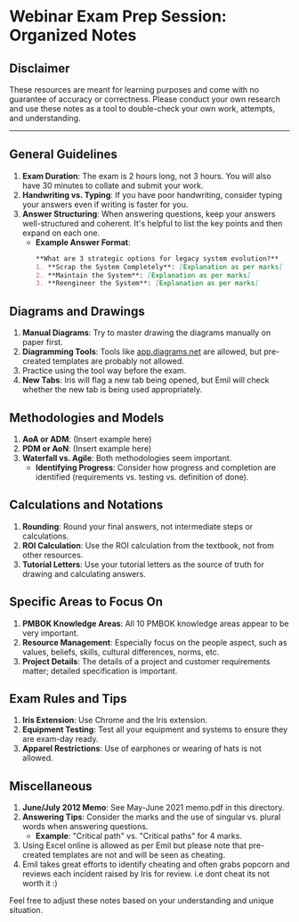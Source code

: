 # Webinar Exam Prep Session: Organized Notes

## Disclaimer

These resources are meant for learning purposes and come with no guarantee of accuracy or correctness. Please conduct your own research and use these notes as a tool to double-check your own work, attempts, and understanding.

---

## General Guidelines

1. **Exam Duration**: The exam is 2 hours long, not 3 hours. You will also have 30 minutes to collate and submit your work.
2. **Handwriting vs. Typing**: If you have poor handwriting, consider typing your answers even if writing is faster for you.
3. **Answer Structuring**: When answering questions, keep your answers well-structured and coherent. It's helpful to list the key points and then expand on each one.
   - **Example Answer Format**: 
      ```markdown
      **What are 3 strategic options for legacy system evolution?**
      1. **Scrap the System Completely**: [Explanation as per marks]
      2. **Maintain the System**: [Explanation as per marks]
      3. **Reengineer the System**: [Explanation as per marks]
      ```

## Diagrams and Drawings

1. **Manual Diagrams**: Try to master drawing the diagrams manually on paper first.
2. **Diagramming Tools**: Tools like [app.diagrams.net](app.diagrams.net) are allowed, but pre-created templates are probably not allowed.
3. Practice using the tool way before the exam.
3. **New Tabs**: Iris will flag a new tab being opened, but Emil will check whether the new tab is being used appropriately.

## Methodologies and Models

1. **AoA or ADM**: (Insert example here)
2. **PDM or AoN**: (Insert example here)
3. **Waterfall vs. Agile**: Both methodologies seem important.
   - **Identifying Progress**: Consider how progress and completion are identified (requirements vs. testing vs. definition of done).

## Calculations and Notations

1. **Rounding**: Round your final answers, not intermediate steps or calculations.
2. **ROI Calculation**: Use the ROI calculation from the textbook, not from other resources.
3. **Tutorial Letters**: Use your tutorial letters as the source of truth for drawing and calculating answers.

## Specific Areas to Focus On

1. **PMBOK Knowledge Areas**: All 10 PMBOK knowledge areas appear to be very important.
2. **Resource Management**: Especially focus on the people aspect, such as values, beliefs, skills, cultural differences, norms, etc.
3. **Project Details**: The details of a project and customer requirements matter; detailed specification is important.

## Exam Rules and Tips

1. **Iris Extension**: Use Chrome and the Iris extension.
2. **Equipment Testing**: Test all your equipment and systems to ensure they are exam-day ready.
3. **Apparel Restrictions**: Use of earphones or wearing of hats is not allowed.

## Miscellaneous

1. **June/July 2012 Memo**: See May-June 2021 memo.pdf in this directory.
2. **Answering Tips**: Consider the marks and the use of singular vs. plural words when answering questions.
   - **Example**: "Critical path" vs. "Critical paths" for 4 marks.
3. Using Excel online is allowed as per Emil but please note that pre-created templates are not and will be seen as cheating.
4. Emil takes great efforts to identify cheating and often grabs popcorn and reviews each incident raised by Iris for review. i.e dont cheat its not worth it :)

Feel free to adjust these notes based on your understanding and unique situation.
